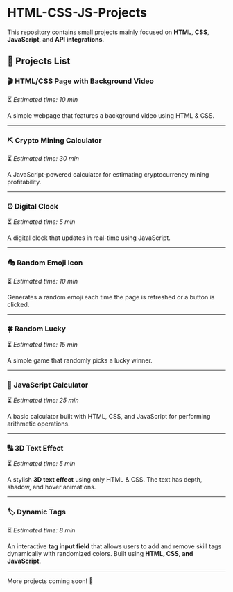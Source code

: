 # HTML-CSS-JS-Projects

This repository contains small projects mainly focused on **HTML**, **CSS**, **JavaScript**, and **API integrations**.

## 📂 Projects List

### 🎬 HTML/CSS Page with Background Video
⏳ *Estimated time: 10 min*

A simple webpage that features a background video using HTML & CSS.

---

### ⛏️ Crypto Mining Calculator
⏳ *Estimated time: 30 min*

A JavaScript-powered calculator for estimating cryptocurrency mining profitability.

---

### ⏰ Digital Clock
⏳ *Estimated time: 5 min*

A digital clock that updates in real-time using JavaScript.

---

### 🎭 Random Emoji Icon
⏳ *Estimated time: 10 min*

Generates a random emoji each time the page is refreshed or a button is clicked.

---

### 🍀 Random Lucky
⏳ *Estimated time: 15 min*

A simple game that randomly picks a lucky winner.

---

### 🧮 JavaScript Calculator
⏳ *Estimated time: 25 min*

A basic calculator built with HTML, CSS, and JavaScript for performing arithmetic operations.

---

### 🔠 3D Text Effect
⏳ *Estimated time: 5 min*

A stylish **3D text effect** using only HTML & CSS. The text has depth, shadow, and hover animations.

---

### 🏷️ Dynamic Tags
⏳ *Estimated time: 8 min*

An interactive **tag input field** that allows users to add and remove skill tags dynamically with randomized colors. Built using **HTML, CSS, and JavaScript**.

---

More projects coming soon! 🚀
